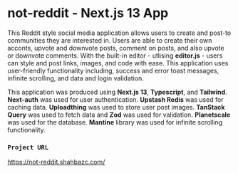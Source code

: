 # not-reddit - Next.js 13 App

This Reddit style social media application allows users to create and post-to communities they are interested in. Users are able to create their own acconts, upvote and downvote posts, comment on posts, and also upvote or downvote comments. With the built-in editor - utlising **editor.js** - users can style and post links, images, and code with ease. This application uses user-friendly functionality including, success and error toast messages, infinite scrolling, and data and login validation.

This application was produced using **Next.js 13**, **Typescript**, and **Tailwind**. **Next-auth** was used for user authentication. **Upstash Redis** was used for caching data. **Uploadthing** was used to store user post images. **TanStack Query** was used to fetch data and **Zod** was used for validation. **Planetscale** was used for the database. **Mantine** library was used for infinite scrolling functionality.

### `Project URL`

https://not-reddit.shahbazc.com/
